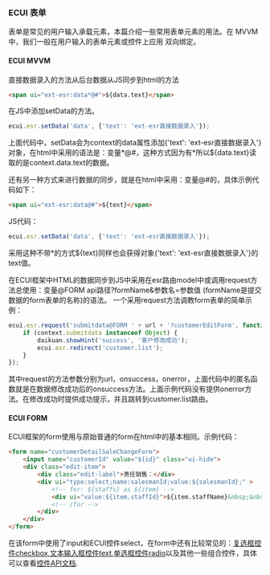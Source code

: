 ### ECUI 表单
表单是常见的用户输入承载元素，本篇介绍一些常用表单元素的用法。在 MVVM 中，我们一般在用户输入的表单元素或控件上应用 双向绑定。
#### ECUI MVVM

直接数据录入的方法从后台数据从JS同步到html的方法
```html
<span ui="ext-esr:data*@#">${data.text}</span>
```

在JS中添加setData的方法。
```js
ecui.esr.setData('data', {'text': 'ext-esr直接数据录入'});
```
上面代码中，setData会为context的data属性添加{'text': 'ext-esr直接数据录入'}对象，在html中采用的语法是：变量*@#，这种方式因为有*所以${data.text}读取的是context.data.text的数据。

还有另一种方式来进行数据的同步，就是在html中采用：变量@#的，具体示例代码如下：
```html
<span ui="ext-esr:data@#">${text}</span>
```
JS代码：
```js
ecui.esr.setData('data', {'text': 'ext-esr直接数据录入'});
```
采用这种不带*的方式${text}同样也会获得对象{'text': 'ext-esr直接数据录入'}的text值。

在ECUI框架中HTML的数据同步到JS中采用在esr路由model中或调用request方法总使用：变量@FORM api路径?formName&参数名=参数值 (formName是提交数据的form表单的名称)的语法。
一个采用request方法调教form表单的简单示例：
```js
ecui.esr.request('submitdata@FORM ' + url + '?customerEditForm', function() {
    if (context.submitdata instanceof Object) {
        daikuan.showHint('success', '客户修改成功');
        ecui.esr.redirect('customer.list');
    }
});
```
其中request的方法参数分别为url，onsuccess，onerror，上面代码中的匿名函数就是在数据修改成功后的onsuccess方法。上面示例代码没有提供onerror方法。在修改成功时提供成功提示，并且跳转到customer.list路由。

#### ECUI FORM
ECUI框架的form使用与原始普通的form在html中的基本相同。示例代码：
```html
<form name="customerDetailSaleChangeForm">
    <input name="customerId" value="${id}" class="ui-hide">
    <div class="edit-item">
        <div class="edit-label">责任销售：</div>
        <div ui="type:select;name:salesmanId;value:${salesmanId};" >
            <!-- for: ${staffs} as ${item} -->
            <div ui="value:${item.staffId}">${item.staffName}&nbsp;&nbsp;&nbsp;${item.mobile}</div>
            <!-- /for -->
        </div>
    </div>
</form>
```
在该form中使用了input和ECUI控件select，在form中还有比较常见的：[复选框控件checkbox](),[文本输入框控件text](),[单选框控件radio]()以及其他一些组合控件，具体可以查看[控件API文档]().
